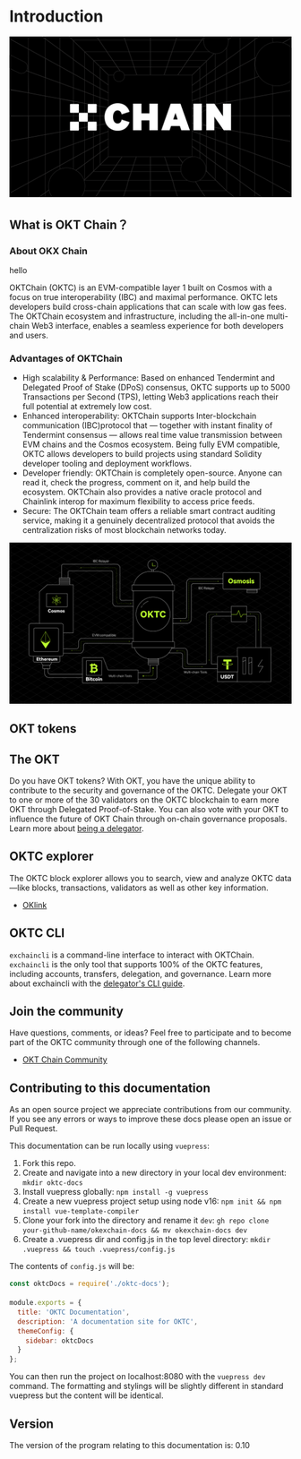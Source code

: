 # Introduction

![Welcome to the OKTC](./img/oktc2022poster.png)

## What is OKT Chain？

### About OKX Chain
hello

OKTChain (OKTC) is an EVM-compatible layer 1 built on Cosmos with a focus on true interoperability (IBC) and maximal performance. OKTC lets developers build cross-chain applications that can scale with low gas fees. The OKTChain ecosystem and infrastructure, including the all-in-one multi-chain Web3 interface, enables a seamless experience for both developers and users.

### Advantages of OKTChain

- High scalability & Performance: Based on enhanced Tendermint and Delegated Proof of Stake (DPoS) consensus, OKTC supports up to 5000 Transactions per Second (TPS), letting Web3 applications reach their full potential at extremely low cost.
- Enhanced interoperability: OKTChain supports Inter-blockchain communication (IBC)protocol that — together with instant finality of Tendermint consensus — allows real time value transmission between EVM chains and the Cosmos ecosystem. Being fully EVM compatible, OKTC allows developers to build projects using standard Solidity developer tooling and deployment workflows.
- Developer friendly: OKTChain is completely open-source. Anyone can read it, check the progress, comment on it, and help build the ecosystem. OKTChain also provides a native oracle protocol and Chainlink interop for maximum flexibility to access price feeds.
- Secure: The OKTChain team offers a reliable smart contract auditing service, making it a genuinely decentralized protocol that avoids the centralization risks of most blockchain networks today.

![OKTC multichain framework](./img/oktc2022ibc.png)

## OKT tokens

## The OKT

Do you have OKT tokens? With OKT, you have the unique ability to contribute to the security and governance of the OKTC. Delegate your OKT to one or more of the 30 validators on the OKTC blockchain to earn more OKT through Delegated Proof-of-Stake. You can also vote with your OKT to influence the future of OKT Chain through on-chain governance proposals.
Learn more about [being a delegator](/dev/core-concepts/delegator/delegators-faq'').

## OKTC explorer

The OKTC block explorer allows you to search, view and analyze OKTC data—like blocks, transactions, validators as well as other key information.

- [OKlink](https://www.oklink.com)

## OKTC CLI


`exchaincli` is a command-line interface to interact with OKTChain. `exchaincli` is the only tool that supports 100% of the OKTC features, including accounts, transfers, delegation, and governance. Learn more about exchaincli with the [delegator's CLI guide](/dev/core-concepts/delegator/delegators-guide-cli).


## Join the community

Have questions, comments, or ideas? Feel free to participate and to become part of the OKTC community through one of the following channels.
- [OKT Chain Community](https://linktr.ee/oktchain)

## Contributing to this documentation

As an open source project we appreciate contributions from our community. If you see any errors or ways to improve these docs please open an issue or Pull Request.

This documentation can be run locally using `vuepress`:

1. Fork this repo.
2. Create and navigate into a new directory in your local dev environment:  `mkdir oktc-docs`
3. Install vuepress globally: `npm install -g vuepress`
4. Create a new vuepress project setup using node v16: `npm init && npm install vue-template-compiler`
5. Clone your fork into the directory and rename it `dev`: `gh repo clone your-github-name/okexchain-docs && mv okexchain-docs dev`
6. Create a .vuepress dir and config.js in the top level directory: `mkdir .vuepress && touch .vuepress/config.js`

The contents of `config.js` will be:

```javascript
const oktcDocs = require('./oktc-docs');

module.exports = {
  title: 'OKTC Documentation',
  description: 'A documentation site for OKTC',
  themeConfig: {
    sidebar: oktcDocs
  }
};
```

You can then run the project on localhost:8080 with the `vuepress dev` command. The formatting and stylings will be slightly different in standard vuepress but the content will be identical.

## Version

The version of the program relating to this documentation is: 0.10
